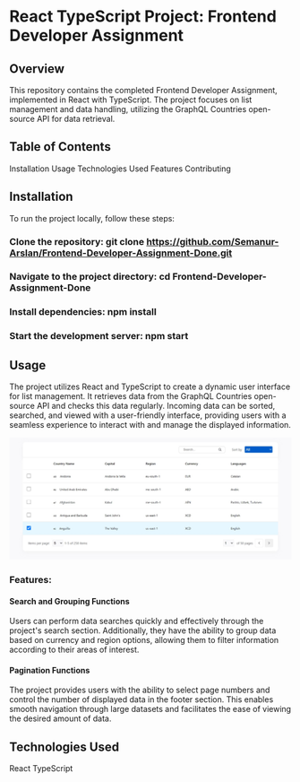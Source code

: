 # React TypeScript Project: Frontend Developer Assignment

## Overview
This repository contains the completed Frontend Developer Assignment, implemented in React with TypeScript. The project focuses on list management and data handling, utilizing the GraphQL Countries open-source API for data retrieval.

## Table of Contents
Installation
Usage
Technologies Used
Features
Contributing

## Installation
To run the project locally, follow these steps:

### Clone the repository: git clone https://github.com/Semanur-Arslan/Frontend-Developer-Assignment-Done.git
### Navigate to the project directory: cd Frontend-Developer-Assignment-Done
### Install dependencies: npm install
### Start the development server: npm start

## Usage
The project utilizes React and TypeScript to create a dynamic user interface for list management. It retrieves data from the GraphQL Countries open-source API and checks this data regularly. Incoming data can be sorted, searched, and viewed with a user-friendly interface, providing users with a seamless experience to interact with and manage the displayed information.

![Frontend-Developer-Assignmen](Frontend-Developer-Assignment.jpeg)

### Features:
#### Search and Grouping Functions
Users can perform data searches quickly and effectively through the project's search section. Additionally, they have the ability to group data based on currency and region options, allowing them to filter information according to their areas of interest.

#### Pagination Functions
The project provides users with the ability to select page numbers and control the number of displayed data in the footer section. This enables smooth navigation through large datasets and facilitates the ease of viewing the desired amount of data.

## Technologies Used
React
TypeScript
